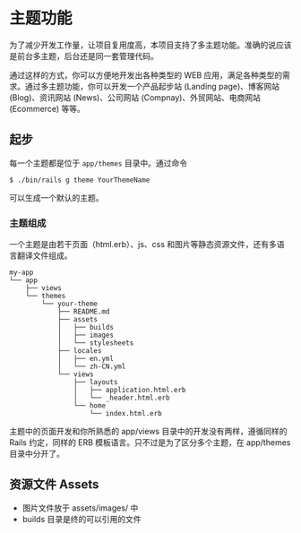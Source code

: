 # 主题功能

为了减少开发工作量，让项目复用度高，本项目支持了多主题功能。准确的说应该是前台多主题，后台还是同一套管理代码。

通过这样的方式，你可以方便地开发出各种类型的 WEB 应用，满足各种类型的需求。通过多主题功能，你可以开发一个产品起步站 (Landing page)、博客网站 (Blog)、资讯网站 (News)、公司网站 (Compnay)、外贸网站、电商网站 (Ecommerce) 等等。

## 起步

每一个主题都是位于 `app/themes` 目录中。通过命令 

```
$ ./bin/rails g theme YourThemeName
```

可以生成一个默认的主题。

### 主题组成

一个主题是由若干页面（html.erb）、js、css 和图片等静态资源文件，还有多语言翻译文件组成。

```
my-app
└── app
    ├── views
    └── themes
        └── your-theme
            ├── README.md
            ├── assets
            │   ├── builds
            │   ├── images
            │   └── stylesheets
            ├── locales
            │   ├── en.yml
            │   └── zh-CN.yml
            └── views
                ├── layouts
                │   ├── application.html.erb
                │   └── _header.html.erb
                └── home
                    └── index.html.erb
```

主题中的页面开发和你所熟悉的 app/views 目录中的开发没有两样，遵循同样的 Rails 约定，同样的 ERB 模板语言。只不过是为了区分多个主题，在 app/themes 目录中分开了。

## 资源文件 Assets

* 图片文件放于 assets/images/ 中
* builds 目录是终的可以引用的文件